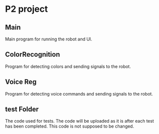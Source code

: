 # P2 project
## Main
Main program for running the robot and UI.

## ColorRecognition
Program for detecting colors and sending signals to the robot.

## Voice Reg
Program for detecting voice commands and sending signals to the robot.

## test Folder
The code used for tests. The code will be uploaded as it is after each test has been completed. This code is not supposed to be changed.
